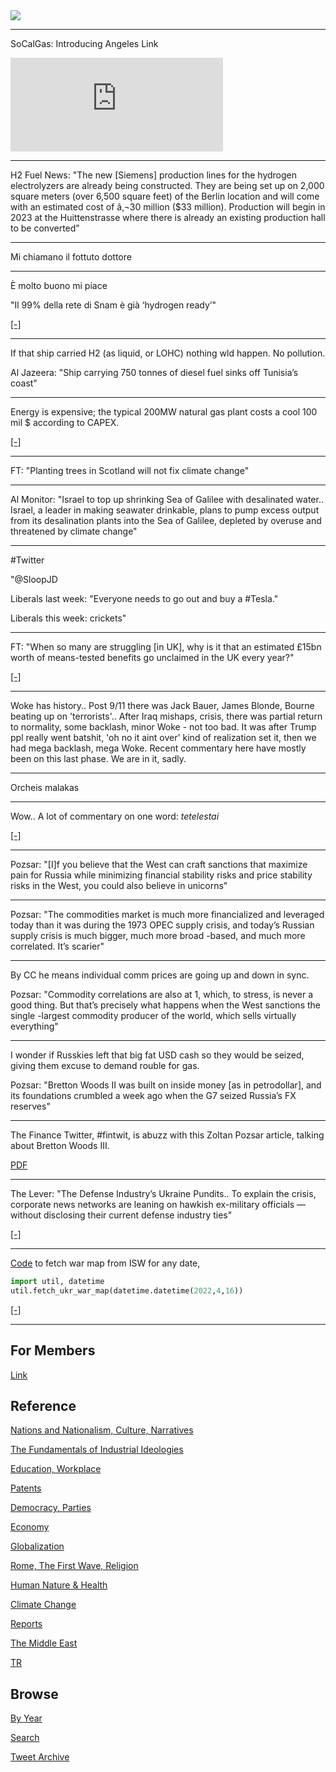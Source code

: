 <img src="https://drive.google.com/uc?export=view&id=1B2wf9R7AMH1d7Vw6e2mucLbIQ5NSjir7"/>

---



SoCalGas: Introducing Angeles Link

<iframe width="340"  src="https://www.youtube.com/embed/tuTnalOdApc?start=36" title="YouTube video player" frameborder="0" allow="accelerometer; autoplay; clipboard-write; encrypted-media; gyroscope; picture-in-picture" allowfullscreen></iframe>

---

H2 Fuel News: "The new [Siemens] production lines for the hydrogen
electrolyzers are already being constructed. They are being set up on
2,000 square meters (over 6,500 square feet) of the Berlin location
and will come with an estimated cost of â‚¬30 million ($33
million). Production will begin in 2023 at the Huittenstrasse where
there is already an existing production hall to be converted"

---

Mi chiamano il fottuto dottore

---

È molto buono mi piace

"Il 99% della rete di Snam è già ‘hydrogen ready’"

[[-]](https://hydronews.it/il-99-della-rete-di-snam-e-gia-hydrogen-ready/)

---

If that ship carried H2 (as liquid, or LOHC) nothing wld happen. No
pollution.

Al Jazeera: "Ship carrying 750 tonnes of diesel fuel sinks off Tunisia’s
coast"

---

Energy is expensive; the typical 200MW natural gas plant costs a
cool 100 mil $ according to CAPEX.

[[-]](2022/02/costs-lcoe.md)

---

FT: "Planting trees in Scotland will not fix climate change"

---

Al Monitor: "Israel to top up shrinking Sea of Galilee with
desalinated water.. Israel, a leader in making seawater drinkable,
plans to pump excess output from its desalination plants into the Sea
of Galilee, depleted by overuse and threatened by climate change"

---

\#Twitter

"@SloopJD

Liberals last week: "Everyone needs to go out and buy a \#Tesla."

Liberals this week: crickets"

---

FT: "When so many are struggling [in UK], why is it that an estimated
£15bn worth of means-tested benefits go unclaimed in the UK every
year?"

[[-]](https://www.ft.com/content/ececde8c-76dc-456d-8b27-6f408ae6f064)

---

Woke has history.. Post 9/11 there was Jack Bauer, James Blonde,
Bourne beating up on 'terrorists'.. After Iraq mishaps, crisis, there
was partial return to normality, some backlash, minor Woke - not too
bad. It was after Trump ppl really went batshit, 'oh no it aint over'
kind of realization set it, then we had mega backlash, mega
Woke. Recent commentary here have mostly been on this last phase.
We are in it, sadly.

---

Orcheis malakas

---

Wow.. A lot of commentary on one word: *tetelestai*

[[-]](https://www.christianity.com/jesus/death-and-resurrection/last-words/what-was-finished.html)

---

Pozsar: "[I]f you believe that the West can craft sanctions that
maximize pain for Russia while minimizing financial stability risks
and price stability risks in the West, you could also believe in
unicorns"

---

Pozsar: "The commodities market is much more financialized and
leveraged today than it was during the 1973 OPEC supply crisis, and
today’s Russian supply crisis is much bigger, much more broad -based,
and much more correlated. It’s scarier"

---

By CC he means individual comm prices are going up and down in
sync. 

Pozsar: "Commodity correlations are also at 1, which, to stress, is
never a good thing. But that’s precisely what happens when the West
sanctions the single -largest commodity producer of the world, which
sells virtually everything"

---

I wonder if Russkies left that big fat USD cash so they would be
seized, giving them excuse to demand rouble for gas. 

Pozsar: "Bretton Woods II was built on inside money [as in
petrodollar], and its foundations crumbled a week ago when the G7
seized Russia’s FX reserves"

---

The Finance Twitter, \#fintwit, is abuzz with this Zoltan Pozsar
article, talking about Bretton Woods III.

[PDF](https://plus2.credit-suisse.com/content/dam/credit-suisse-research/SearchPDF?DocumentID=1191091&DocumentType=NR%20Publication&documentClick=true&AuthRequired=true&tagFormat=PDF)

---

The Lever: "The Defense Industry’s Ukraine Pundits.. To explain the
crisis, corporate news networks are leaning on hawkish ex-military
officials — without disclosing their current defense industry ties"

[[-]](https://www.levernews.com/the-defense-industrys-ukraine-pundits/)

---

[Code](tweets/2022/util.py) to fetch war map from ISW for any date,

```python
import util, datetime
util.fetch_ukr_war_map(datetime.datetime(2022,4,16))
```

[[-]](https://pbs.twimg.com/media/FQkUauxWQAct5Cn?format=jpg&name=small)

---

## For Members

[Link](https://thirdwave-members.herokuapp.com)

## Reference

[Nations and Nationalism, Culture, Narratives](/2013/02/nations-and-nationalism.md)

[The Fundamentals of Industrial Ideologies](/2011/04/fundamentals-of-industrial-ideologies.md)

[Education, Workplace](2017/09/education-workplace.md)

[Patents](/2018/09/patents.md)

[Democracy, Parties](/2016/11/democracy.md)

[Economy](/2018/05/economy.md)

[Globalization](/2018/09/globalization.md)

[Rome, The First Wave, Religion](/2017/12/rome.md)

[Human Nature & Health](/2020/07/human-nature.md)

[Climate Change](/2018/12/climate.md)

[Reports](/2019/05/reports.md)

[The Middle East](/2019/07/middleeast.md)

[TR](../tr)

## Browse

[By Year](years.md)

[Search](search.html)

[Tweet Archive](/tweets/README.md)


